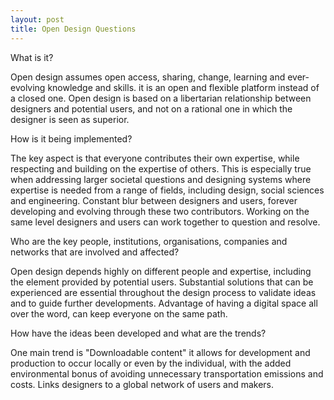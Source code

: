 ```yaml
---
layout: post
title: Open Design Questions
---
```


<p>What is it?</p>

<p> Open design assumes open access, sharing, change, learning and ever-evolving knowledge and skills. it is an open and flexible platform instead of a closed one.
Open design is based on a libertarian relationship between designers and potential users, and not on a rational one in which the designer is seen as superior.</p>

<p>How is it being implemented?</p>

<p> The key aspect is that everyone contributes their own expertise, while respecting and building on the expertise of others. This is especially true when addressing larger societal questions and designing systems where expertise is needed from a range of fields, including design, social sciences and engineering. 
Constant blur between designers and users, forever developing and evolving through these two contributors. Working on the same level designers and users can work together to question and resolve.</p>

<p> Who are the key people, institutions, organisations, companies and networks that are involved and affected?</p>

<p> Open design depends highly on different people and expertise, including the element provided by potential users. Substantial solutions that can be experienced are essential throughout the design process to validate ideas and to guide further developments.
Advantage of having a digital space all over the word, can keep everyone on the same path.</p>

<p> How have the ideas been developed and what are the trends?</p>

<p>One main trend is "Downloadable content" it allows for development and production to occur locally or even by the individual, with the added environmental bonus of avoiding unnecessary transportation emissions and costs. Links designers to a global network of users and makers.</p>